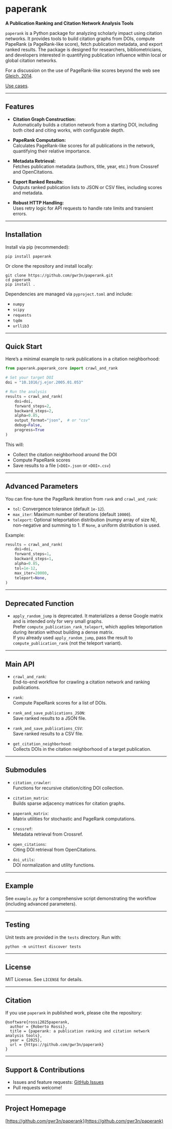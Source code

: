# paperank

**A Publication Ranking and Citation Network Analysis Tools**

`paperank` is a Python package for analyzing scholarly impact using citation networks. It provides tools to build citation graphs from DOIs, compute PapeRank (a PageRank-like score), fetch publication metadata, and export ranked results. The package is designed for researchers, bibliometricians, and developers interested in quantifying publication influence within local or global citation networks.

For a discussion on the use of PageRank-like scores beyond the web see [Gleich, 2014](https://arxiv.org/abs/1407.5107).

[Use cases](docs/Use%20cases.md).

---

## Features

- **Citation Graph Construction:**  
  Automatically builds a citation network from a starting DOI, including both cited and citing works, with configurable depth.

- **PapeRank Computation:**  
  Calculates PageRank-like scores for all publications in the network, quantifying their relative importance.

- **Metadata Retrieval:**  
  Fetches publication metadata (authors, title, year, etc.) from Crossref and OpenCitations.

- **Export Ranked Results:**  
  Outputs ranked publication lists to JSON or CSV files, including scores and metadata.

- **Robust HTTP Handling:**  
  Uses retry logic for API requests to handle rate limits and transient errors.

---

## Installation

Install via pip (recommended):

```
pip install paperank
```

Or clone the repository and install locally:

```
git clone https://github.com/gwr3n/paperank.git
cd paperank
pip install .
```

Dependencies are managed via `pyproject.toml` and include:
- `numpy`
- `scipy`
- `requests`
- `tqdm`
- `urllib3`

---

## Quick Start

Here’s a minimal example to rank publications in a citation neighborhood:

```python
from paperank.paperank_core import crawl_and_rank

# Set your target DOI
doi = "10.1016/j.ejor.2005.01.053"

# Run the analysis
results = crawl_and_rank(
    doi=doi,
    forward_steps=2,
    backward_steps=2,
    alpha=0.85,
    output_format="json",  # or "csv"
    debug=False,
    progress=True
)
```

This will:
- Collect the citation neighborhood around the DOI
- Compute PapeRank scores
- Save results to a file (`<DOI>.json` or `<DOI>.csv`)

---

## Advanced Parameters

You can fine-tune the PageRank iteration from `rank` and `crawl_and_rank`:

- `tol`: Convergence tolerance (default `1e-12`).
- `max_iter`: Maximum number of iterations (default `10000`).
- `teleport`: Optional teleportation distribution (numpy array of size N), non-negative and summing to 1. If `None`, a uniform distribution is used.

Example:

```python
results = crawl_and_rank(
    doi=doi,
    forward_steps=1,
    backward_steps=1,
    alpha=0.85,
    tol=1e-12,
    max_iter=20000,
    teleport=None,
)
```

---

## Deprecated Function

- `apply_random_jump` is deprecated. It materializes a dense Google matrix and is intended only for very small graphs.  
  Prefer `compute_publication_rank_teleport`, which applies teleportation during iteration without building a dense matrix.  
  If you already used `apply_random_jump`, pass the result to `compute_publication_rank` (not the teleport variant).

---

## Main API

- `crawl_and_rank`:  
  End-to-end workflow for crawling a citation network and ranking publications.

- `rank`:  
  Compute PapeRank scores for a list of DOIs.

- `rank_and_save_publications_JSON`:  
  Save ranked results to a JSON file.

- `rank_and_save_publications_CSV`:  
  Save ranked results to a CSV file.

- `get_citation_neighborhood`:  
  Collects DOIs in the citation neighborhood of a target publication.

---

## Submodules

- `citation_crawler`:  
  Functions for recursive citation/citing DOI collection.

- `citation_matrix`:  
  Builds sparse adjacency matrices for citation graphs.

- `paperank_matrix`:  
  Matrix utilities for stochastic and PageRank computations.

- `crossref`:  
  Metadata retrieval from Crossref.

- `open_citations`:  
  Citing DOI retrieval from OpenCitations.

- `doi_utils`:  
  DOI normalization and utility functions.

---

## Example

See `example.py` for a comprehensive script demonstrating the workflow (including advanced parameters).

---

## Testing

Unit tests are provided in the `tests` directory. Run with:

```
python -m unittest discover tests
```

---

## License

MIT License. See `LICENSE` for details.

---

## Citation

If you use `paperank` in published work, please cite the repository:

```
@software{rossi2025paperank,
  author = {Roberto Rossi},
  title = {paperank: a publication ranking and citation network analysis tools},
  year = {2025},
  url = {https://github.com/gwr3n/paperank}
}
```

---

## Support & Contributions

- Issues and feature requests: [GitHub Issues](https://github.com/gwr3n/paperank/issues)
- Pull requests welcome!

---

## Project Homepage

[https://github.com/gwr3n/paperank](https://github.com/gwr3n/paperank)
